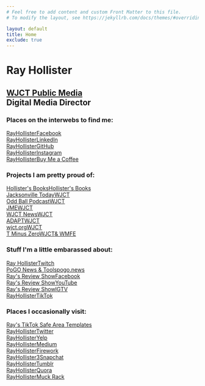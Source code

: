 ```yaml
---
# Feel free to add content and custom Front Matter to this file.
# To modify the layout, see https://jekyllrb.com/docs/themes/#overriding-theme-defaults

layout: default
title: Home
exclude: true
---
```

<link href='/style.css' rel='stylesheet' type='text/css'>
<div id="centered">
    <h1>Ray Hollister</h1>
    <h2><a href="https://wjct.org">WJCT Public Media</a><br />Digital Media Director</h2>
    <h3>Places on the interwebs to find me:</h3>
    <a title="Ray Hollister on Facebook" href="https://facebook.com/rayhollister">
        <div class="social Facebook"><i class="fab fa-facebook-square"></i>
            <div class="title"><span class="projectname">RayHollister</span><span class="platform">Facebook</span>
            </div>
        </div>
    </a>
    <a title="Ray Hollister on LinkedIn" href="https://www.linkedin.com/in/rayhollister/">
        <div class="social LinkedIn"><i class="fab fa-linkedin"></i>
            <div class="title"><span class="projectname">RayHollister</span><span class="platform">LinkedIn</span>
            </div>
        </div>
    </a>
    <a title="Ray Hollister on GitHub" href="https://github.com/RayHollister">
        <div class="social GitHub"><i class="fab fa-github"></i>
            <div class="title"><span class="projectname">RayHollister</span><span class="platform">GitHub</span>
            </div>
        </div>
    </a>
    <a title="Ray Hollister on Instagram" href="https://www.instagram.com/rayhollister/">
        <div class="social Instagram"><i class="fab fa-instagram"></i>
            <div class="title"><span class="projectname">RayHollister</span><span class="platform">Instagram</span>
            </div>
        </div>
    </a>
    <a title="Buy Ray Hollister a Coffee" href="https://www.buymeacoffee.com/rayhollister">
        <div class="social buymeacoffee"><i class="fas fa-mug-hot"></i>
            <div class="title"><span class="projectname">RayHollister</span><span class="platform">Buy Me a
                    Coffee</span></div>
        </div>
    </a>
    <h3 id="projects">Projects I am pretty proud of:</h3><a title="Hollister's Books"
        href="https://hollistersbooks.com/">
        <div class="social HollistersBooks"><i class="fab fa-HB"></i>
            <div class="title"><span class="projectname">Hollister's Books</span><span class="platform">Hollister's
                    Books</span></div>
        </div>
    </a><a title="Jacksonville Today" href="https://jaxtoday.org/">
        <div class="social JAXTDY"><i class="fab fa-jaxtdy"></i>
            <div class="title"><span class="projectname">Jacksonville Today</span><span
                    class="platform wjctlong">WJCT</span></div>
        </div>
    </a><a title="WJCT Public Media's Odd Ball Podcast" href="https://oddballpodcast.com/">
        <div class="social OddBall"><i class="fab fa-oddball"></i>
            <div class="title"><span class="projectname">Odd Ball Podcast</span><span
                    class="platform wjctlong">WJCT</span></div>
        </div>
    </a><a title="WJCT Public Media's Jacksonville Music Experience" href="https://jaxmusic.org/">
        <div class="social JME"><i class="fab fa-jme"></i>
            <div class="title"><span class="projectname jmelong">JME</span><span
                    class="platform wjctlong">WJCT</span></div>
        </div>
    </a><a title="WJCT News" href="https://news.wjct.org/">
        <div class="social WJCTNews"><i class="fab fa-wjctnews"></i>
            <div class="title"><span class="projectname">WJCT News</span><span class="platform wjctlong">WJCT</span>
            </div>
        </div>
    </a><a title="ADAPT" href="https://adaptflorida.org">
        <div class="social ADAPT"><i class="fab fa-ADAPT"></i>
            <div class="title"><span class="projectname">ADAPT</span><span class="platform wjctlong">WJCT</span>
            </div>
        </div>
    </a><a title="WJCT" href="https://wjct.org">
        <div class="social WJCT"><i class="fab fa-WJCT"></i>
            <div class="title"><span class="projectname">wjct.org</span><span class="platform wjctlong">WJCT</span>
            </div>
        </div>
    </a><a title="T Minus Zero" href="https://tminus0.org">
        <div class="social TMinusZero"><i class="fab fa-TMinusZero"></i>
            <div class="title"><span class="projectname">T Minus Zero</span><span class="platform"><span
                        class="wjctlong">WJCT</span>& WMFE</span></div>
        </div>
    </a>
    <h3 id="embarassed">Stuff I'm a little embarassed about:</h3><a title="Ray Hollister on Twitch"
        href="https://www.twitch.tv/rayhollister">
        <div class="social Twitch"><i class="fab fa-twitch"></i>
            <div class="title"><span class="platform">Ray Hollister</span><span class="projectname">Twitch</span>
            </div>
        </div>
    </a><a title="Ray Hollister's PoGo Search"
        href="https://pogo.news/?utm_source=rayhollister.com&utm_medium=web&utm_campaign=pogo">
        <div class="social pogo"><i class="fab fa-pogo"></i>
            <div class="title"><span class="platform">PoGO News & Tools</span><span
                    class="projectname">pogo.news</span></div>
        </div>
    </a><a title="Ray's Review Show on Facebook" href="https://facebook.com/RaysReviewShow">
        <div class="social Facebook"><i class="fab fa-facebook-square"></i>
            <div class="title"><span class="platform">Ray's Review Show</span><span
                    class="projectname">Facebook</span></div>
        </div>
    </a><a title="Ray's Review Show on YouTube" href="https://www.youtube.com/c/RaysReviewShow">
        <div class="social YouTube"><i class="fab fa-youtube"></i>
            <div class="title"><span class="platform">Ray's Review Show</span><span
                    class="projectname">YouTube</span></div>
        </div>
    </a><a title="Ray's Review Show on Instagram TV" href="https://www.instagram.com/rayhollister/channel/">
        <div class="social Instagram"><i class="fab fa-instagram"></i>
            <div class="title"><span class="platform">Ray's Review Show</span><span class="projectname">IGTV</span>
            </div>
        </div>
    </a><a title="Ray Hollister on TikTok" href="http://tiktok.com/@rayhollister">
        <div class="social TikTok"><i class="fab fa-tiktok"></i>
            <div class="title"><span class="platform">RayHollister</span><span class="projectname">TikTok</span>
            </div>
        </div>
    </a>
    <h3>Places I occasionally visit:</h3><a title="Ray's TikTok Safe Area Templates"
        href="/tiktok-safe-area-templates/?utm_source=homepage&utm_medium=web&utm_campaign=tiktok">
        <div class="social TikTok"><i class="fab fa-tiktok"></i>
            <div class="title"><span class="platform"></span><span class="projectname">Ray's TikTok Safe Area
                    Templates</span></div>
        </div>
    </a><a title="Ray Hollister on Twitter" href="https://twitter.com/rayhollister">
        <div class="social Twitter"><i class="fab fa-twitter-square"></i>
            <div class="title"><span class="projectname">RayHollister</span><span class="platform">Twitter</span>
            </div>
        </div>
    </a><a title="Ray Hollister on Yelp" href="https://rayhollister.yelp.com">
        <div class="social Yelp"><i class="fab fa-yelp"></i>
            <div class="title"><span class="platform">RayHollister</span><span class="projectname">Yelp</span></div>
        </div>
    </a><a title="Ray Hollister on Medium" href="https://medium.com/@rayhollister">
        <div class="social Medium"><i class="fab fa-medium"></i>
            <div class="title"><span class="platform">RayHollister</span><span class="projectname">Medium</span>
            </div>
        </div>
    </a><a title="Ray Hollister on Firework" href="http://fireworktv.com/users/rayhollister">
        <div class="social Firework"><i class="fas fa-video"></i>
            <div class="title"><span class="platform">RayHollister</span><span class="projectname">Firework</span>
            </div>
        </div>
    </a><a title="Ray Hollister on Snapchat" href="https://www.snapchat.com/add/rayhollister3">
        <div class="social Snapchat"><i class="fab fa-snapchat-ghost Snapchatlogo"></i>
            <div class="title"><span class="platform">RayHollister3</span><span class="projectname">Snapchat</span>
            </div>
        </div>
    </a><a title="Ray Hollister on Tumblr" href="http://rayhollister.tumblr.com/">
        <div class="social Tumblr"><i class="fab fa-tumblr-square"></i>
            <div class="title"><span class="platform">RayHollister</span><span class="projectname">Tumblr</span>
            </div>
        </div>
    </a><a title="Ray Hollister on Quora" href="https://www.quora.com/profile/Ray-Hollister">
        <div class="social Quora"><i class="fab fa-quora"></i>
            <div class="title"><span class="platform">RayHollister</span><span class="projectname">Quora</span>
            </div>
        </div>
    </a><a title="Ray Hollister's Muck Rack" href="https://muckrack.com/rayhollister">
        <div class="social MuckRack"><i class="far fa-newspaper"></i>
            <div class="title"><span class="platform">RayHollister</span><span class="projectname">Muck Rack</span>
            </div>
        </div>
    </a>
</div>